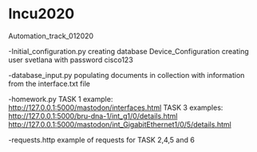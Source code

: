 # Incu2020
Automation_track_012020


-Initial_configuration.py
	creating database Device_Configuration
	creating user svetlana with password cisco123

-database_input.py
	populating documents in collection with information from the interface.txt file

-homework.py
	TASK 1 example:
		http://127.0.0.1:5000/mastodon/interfaces.html
	TASK 3 examples:
		http://127.0.0.1:5000/bru-dna-1/int_g1/0/details.html
		http://127.0.0.1:5000/mastodon/int_GigabitEthernet1/0/5/details.html

-requests.http
	example of requests for TASK 2,4,5 and 6
